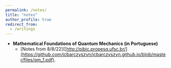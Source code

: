```yaml
---
permalink: /notes/
title: "notes"
author_profile: true
redirect_from: 
  - /writings
---
```


* **Mathematical Foundations of Quantum Mechanics (in Portuguese)**
  *  [Notes from 8/8/22]([http://pibic.propesq.ufsc.br/](https://github.com/jcbarczyszyn/jcbarczyszyn.github.io/blob/master/files/qm_1.pdf).

